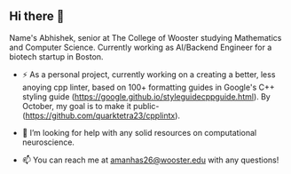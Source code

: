 ## Hi there 👋

Name's Abhishek, senior at The College of Wooster studying Mathematics and Computer Science. Currently working as AI/Backend Engineer for a biotech startup in Boston. 

- ⚡️ As a personal project, currently working on a creating a better, less anoying cpp linter, based on 100+ formatting guides in Google's C++ styling guide (https://google.github.io/styleguidecppguide.html). By October, my goal is to make it public- (https://github.com/quarktetra23/cpplintx).
  
- 🤔 I’m looking for help with any solid resources on computational neuroscience. 

- 📫 You can reach me at amanhas26@wooster.edu with any questions!

